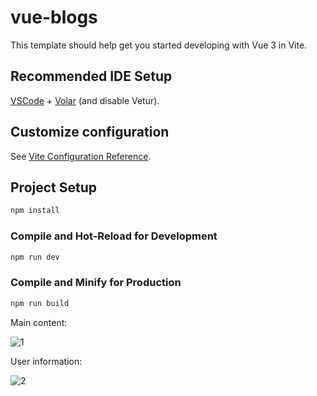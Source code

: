 # vue-blogs

This template should help get you started developing with Vue 3 in Vite.

## Recommended IDE Setup

[VSCode](https://code.visualstudio.com/) + [Volar](https://marketplace.visualstudio.com/items?itemName=Vue.volar) (and disable Vetur).

## Customize configuration

See [Vite Configuration Reference](https://vitejs.dev/config/).

## Project Setup

```sh
npm install
```

### Compile and Hot-Reload for Development

```sh
npm run dev
```

### Compile and Minify for Production

```sh
npm run build
```

Main content:

![1](https://github.com/azim-abdulhanov/vue-blogs/assets/133730471/6e307386-3b2c-41e4-9278-fc6d0bf2119c)

User information:

![2](https://github.com/azim-abdulhanov/vue-blogs/assets/133730471/651a60e4-506d-4f49-a592-c0e260abcf2a)

